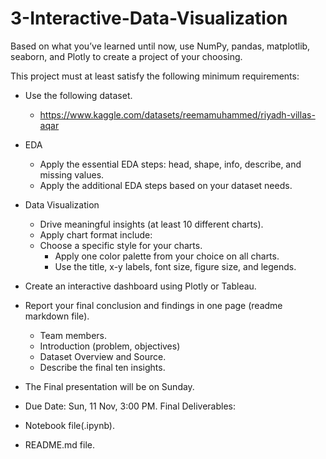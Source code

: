 # 3-Interactive-Data-Visualization

Based on what you’ve learned until now, use NumPy, pandas, matplotlib, seaborn, and Plotly to create a project of your choosing.

This project must at least satisfy the following minimum requirements:

- Use the following dataset.
    - https://www.kaggle.com/datasets/reemamuhammed/riyadh-villas-aqar
- EDA
    - Apply the essential EDA steps: head, shape, info, describe, and missing values.
    - Apply the additional EDA steps based on your dataset needs.
- Data Visualization
    - Drive meaningful insights (at least 10 different charts).
    - Apply chart format include:
    - Choose a specific style for your charts.
        - Apply one color palette from your choice on all charts.
        - Use the title, x-y labels, font size, figure size, and legends.
- Create an interactive dashboard using Plotly or Tableau.
- Report your final conclusion and findings in one page (readme markdown file).
    - Team members.
    - Introduction (problem, objectives)
    - Dataset Overview and Source.
    - Describe the final ten insights.
    
- The Final presentation will be on Sunday.
- Due Date: Sun, 11 Nov, 3:00 PM.
Final Deliverables:
- Notebook file(.ipynb).
- README.md file.
